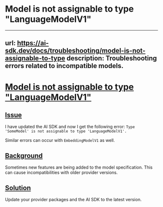 # Model is not assignable to type "LanguageModelV1"


---
url: https://ai-sdk.dev/docs/troubleshooting/model-is-not-assignable-to-type
description: Troubleshooting errors related to incompatible models.
---


# [Model is not assignable to type "LanguageModelV1"](#model-is-not-assignable-to-type-languagemodelv1)



## [Issue](#issue)


I have updated the AI SDK and now I get the following error: `Type 'SomeModel' is not assignable to type 'LanguageModelV1'.`

Similar errors can occur with `EmbeddingModelV1` as well.


## [Background](#background)


Sometimes new features are being added to the model specification. This can cause incompatibilities with older provider versions.


## [Solution](#solution)


Update your provider packages and the AI SDK to the latest version.
